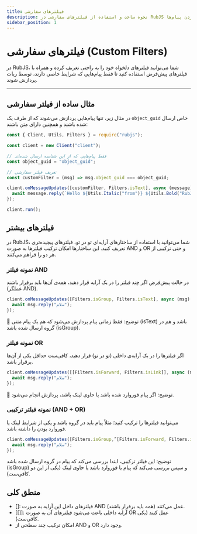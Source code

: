 ```yaml
---
title: فیلترهای سفارشی
description: نحوه ساخت و استفاده از فیلترهای سفارشی در RubJS برای فیلتر کردن پیام‌ها.
sidebar_position: 1
---
```


# فیلترهای سفارشی (Custom Filters)

در RubJS، شما می‌توانید فیلترهای دلخواه خود را به راحتی تعریف کرده و همراه با فیلترهای پیش‌فرض استفاده کنید تا فقط پیام‌هایی که شرایط خاصی دارند، توسط ربات پردازش شوند.

---

## مثال ساده از فیلتر سفارشی

در مثال زیر، تنها پیام‌هایی پردازش می‌شوند که از طرف یک `object_guid` خاص ارسال شده باشند و همچنین دارای متن باشند:

```js
const { Client, Utils, Filters } = require("rubjs");

const client = new Client("client");

// فقط پیام‌هایی که از این شناسه ارسال شده‌اند
const object_guid = "object_guid";

// تعریف فیلتر سفارشی
const customFilter = (msg) => msg.object_guid === object_guid;

client.onMessageUpdates([customFilter, Filters.isText], async (message) => {
  await message.reply(`Hello ${Utils.Italic("from")} ${Utils.Bold("RubJS")}!`);
});

client.run();
```

## فیلترهای بیشتر
در RubJS، شما می‌توانید با استفاده از ساختارهای آرایه‌ای تو در تو، فیلترهای پیچیده‌تری تعریف کنید. این ساختارها امکان ترکیب فیلترها به صورت AND و OR و حتی ترکیبی از هر دو را فراهم می‌کنند.

### نمونه فیلتر AND
در حالت پیش‌فرض اگر چند فیلتر را در یک آرایه قرار دهید، همه‌ی آن‌ها باید برقرار باشند (عملگر AND).
```js
client.onMessageUpdates([Filters.isGroup, Filters.isText], async (msg) => {
  await msg.reply("سلام");
});
```

📌 توضیح: فقط زمانی پیام پردازش می‌شود که هم یک پیام متنی (isText) باشد و هم در گروه ارسال شده باشد (isGroup).

### نمونه فیلتر OR
اگر فیلترها را در یک آرایه‌ی داخلی (تو در تو) قرار دهید، کافی‌ست حداقل یکی از آن‌ها برقرار باشد.

```js
client.onMessageUpdates([[Filters.isForward, Filters.isLink]], async (msg) => {
  await msg.reply("سلام");
});
```

📌 توضیح: اگر پیام فوروارد شده باشد یا حاوی لینک باشد، پردازش انجام می‌شود.

### نمونه فیلتر ترکیبی (AND + OR)
می‌توانید فیلترها را ترکیب کنید؛ مثلاً پیام باید در گروه باشد و یکی از شرایط لینک یا فوروارد بودن را داشته باشد.

```js
client.onMessageUpdates([Filters.isGroup, ّ[Filters.isForward, Filters.isLink]], async (msg) => {
  await msg.reply("سلام");
});
```

توضیح: این فیلتر ترکیبی، ابتدا بررسی می‌کند که پیام در گروه ارسال شده باشد (isGroup) و سپس بررسی می‌کند که پیام یا فوروارد باشد یا حاوی لینک (یکی از این دو کافی‌ست).

## منطق کلی
- []: فیلترهای داخل این آرایه به صورت AND عمل می‌کنند (همه باید برقرار باشند).
- [[]]: آرایه داخلی باعث می‌شود فیلترهای آن به صورت OR عمل کنند (یکی کافی‌ست).
- امکان ترکیب چند سطحی از AND و OR وجود دارد.


